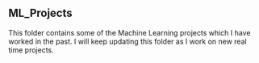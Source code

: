 ## ML_Projects

This folder contains some of the Machine Learning projects which I have worked in the past. I will keep updating this folder as I work on new real time projects.
